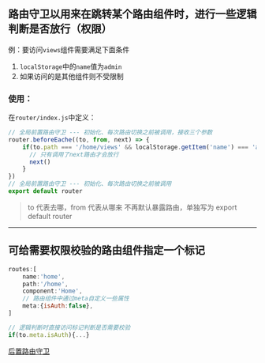 ## 路由守卫以用来在跳转某个路由组件时，进行一些逻辑判断是否放行（权限）

例：要访问`views`组件需要满足下面条件
1. `localStorage`中的`name`值为`admin`
2. 如果访问的是其他组件则不受限制

### 使用：
在`router/index.js`中定义：
```js
// 全局前置路由守卫 --- 初始化、每次路由切换之前被调用，接收三个参数
router.beforeEache((to, from, next) => {
    if(to.path === '/home/views' && localStorage.getItem('name') === 'admin' ){  
      // 只有调用了next路由才会放行
      next()
    }
})
// 全局前置路由守卫 --- 初始化、每次路由切换之前被调用
export default router
```
>to 代表去哪，from 代表从哪来
>不再默认暴露路由，单独写为 export default router

---

## 可给需要权限校验的路由组件指定一个标记
```js
routes:[
    name:'home',
    path:'/home',
    component:'Home',
    // 路由组件中通过meta自定义一些属性
    meta:{isAuth:false},
]

// 逻辑判断时直接访问标记判断是否需要校验
if(to.meta.isAuth){...}
```
[后置路由守卫](https://github.com/Octopustraveler/Vue-Memo-Related/blob/main/Vue%E8%B7%AF%E7%94%B1/Vue%E8%B7%AF%E7%94%B1%E5%AE%88%E5%8D%AB-%E5%90%8E%E7%BD%AE.md)

